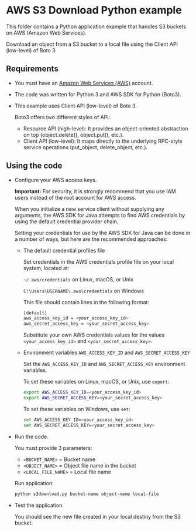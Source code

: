 # AWS S3 Download Python example

This folder contains a Python application example that handles S3 buckets on AWS (Amazon Web Services).

Download an object from a S3 bucket to a local file using the Client API (low-level) of Boto 3.

## Requirements

* You must have an [Amazon Web Services (AWS)](http://aws.amazon.com/) account.
* The code was written for Python 3 and AWS SDK for Python (Boto3).
* This example uses Client API (low-level) of Boto 3.

  Boto3 offers two different styles of API:

  * Resource API (high-level): It provides an object-oriented abstraction on top (object.delete(), object.put(), etc.).
  * Client API (low-level): It maps directly to the underlying RPC-style service operations (put_object, delete_object, etc.).

## Using the code

* Configure your AWS access keys.

  **Important:** For security, it is strongly recommend that you use IAM users instead of the root account for AWS access.

  When you initialize a new service client without supplying any arguments, the AWS SDK for Java attempts to find AWS credentials by using the default credential provider chain.

  Setting your credentials for use by the AWS SDK for Java can be done in a number of ways, but here are the recommended approaches:

  * The default credential profiles file
  
    Set credentials in the AWS credentials profile file on your local system, located at:

    `~/.aws/credentials` on Linux, macOS, or Unix

    `C:\Users\USERNAME\.aws\credentials` on Windows

    This file should contain lines in the following format:

    ```bash
    [default]
    aws_access_key_id = <your_access_key_id>
    aws_secret_access_key = <your_secret_access_key>
    ```
    Substitute your own AWS credentials values for the values `<your_access_key_id>` and `<your_secret_access_key>`.

  * Environment variables `AWS_ACCESS_KEY_ID` and `AWS_SECRET_ACCESS_KEY`
  
    Set the `AWS_ACCESS_KEY_ID` and `AWS_SECRET_ACCESS_KEY` environment variables.

    To set these variables on Linux, macOS, or Unix, use `export`:

    ```bash
    export AWS_ACCESS_KEY_ID=<your_access_key_id>
    export AWS_SECRET_ACCESS_KEY=<your_secret_access_key>
    ```

    To set these variables on Windows, use `set`:

    ```bash
    set AWS_ACCESS_KEY_ID=<your_access_key_id>
    set AWS_SECRET_ACCESS_KEY=<your_secret_access_key>
    ```

* Run the code.

  You must provide 3 parameters:
  
  * `<BUCKET_NAME>`     = Bucket name
  * `<OBJECT_NAME>`     = Object file name in the bucket
  * `<LOCAL_FILE_NAME>` = Local file name

  Run application:

  ```bash
  python s3download.py bucket-name object-name local-file
  ```

* Test the application.

  You should see the new file created in your local destiny from the S3 bucket.
